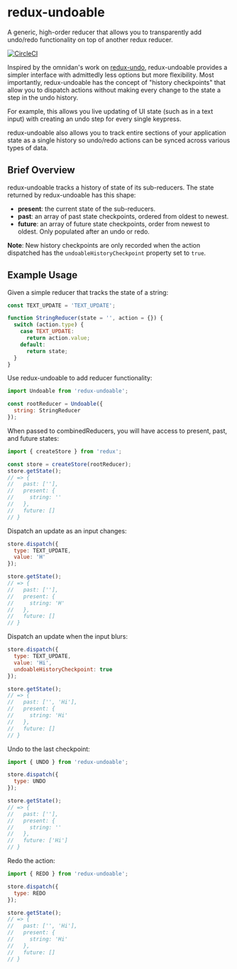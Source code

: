 # redux-undoable

A generic, high-order reducer that allows you to transparently add undo/redo functionality on top of another redux
reducer.

[![CircleCI](https://circleci.com/gh/joshdover/redux-undoable.svg?style=svg&circle-token=6cc68f7e4284ab696c752c4fe57666130b8292b2)](https://circleci.com/gh/joshdover/redux-undoable)

Inspired by the omnidan's work on [redux-undo](https://github.com/omnidan/redux-undo), redux-undoable provides a simpler
interface with admittedly less options but more flexibility. Most importantly, redux-undoable has the concept of "history
checkpoints" that allow you to dispatch actions without making every change to the state a step in the undo history.

For example, this allows you live updating of UI state (such as in a text input) with creating an undo step for every
single keypress.

redux-undoable also allows you to track entire sections of your application state as a single history so undo/redo
actions can be synced across various types of data.

## Brief Overview

redux-undoable tracks a history of state of its sub-reducers. The state returned by redux-undoable has this shape:
- **present**: the current state of the sub-reducers.
- **past**: an array of past state checkpoints, ordered from oldest to newest.
- **future**: an array of future state checkpoints, order from newest to oldest. Only populated after an undo or redo.

**Note**: New history checkpoints are only recorded when the action dispatched has the `undoableHistoryCheckpoint`
property set to `true`.

## Example Usage

Given a simple reducer that tracks the state of a string:
```js
const TEXT_UPDATE = 'TEXT_UPDATE';

function StringReducer(state = '', action = {}) {
  switch (action.type) {
    case TEXT_UPDATE:
      return action.value;
    default:
      return state;
  }
}
```

Use redux-undoable to add reducer functionality:
```js
import Undoable from 'redux-undoable';

const rootReducer = Undoable({
  string: StringReducer
});
```

When passed to combinedReducers, you will have access to present, past, and future states:
```js
import { createStore } from 'redux';

const store = createStore(rootReducer);
store.getState();
// => {
//   past: [''],
//   present: {
//     string: ''
//   },
//   future: []
// }
```

Dispatch an update as an input changes:
```js
store.dispatch({
  type: TEXT_UPDATE,
  value: 'H'
});

store.getState();
// => {
//   past: [''],
//   present: {
//     string: 'H'
//   },
//   future: []
// }
```

Dispatch an update when the input blurs:
```js
store.dispatch({
  type: TEXT_UPDATE,
  value: 'Hi',
  undoableHistoryCheckpoint: true
});

store.getState();
// => {
//   past: ['', 'Hi'],
//   present: {
//     string: 'Hi'
//   },
//   future: []
// }
```

Undo to the last checkpoint:
```js
import { UNDO } from 'redux-undoable';

store.dispatch({
  type: UNDO
});

store.getState();
// => {
//   past: [''],
//   present: {
//     string: ''
//   },
//   future: ['Hi']
// }
```

Redo the action:
```js
import { REDO } from 'redux-undoable';

store.dispatch({
  type: REDO
});

store.getState();
// => {
//   past: ['', 'Hi'],
//   present: {
//     string: 'Hi'
//   },
//   future: []
// }
```
